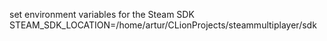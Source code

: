
set environment variables for the Steam SDK
STEAM_SDK_LOCATION=/home/artur/CLionProjects/steammultiplayer/sdk